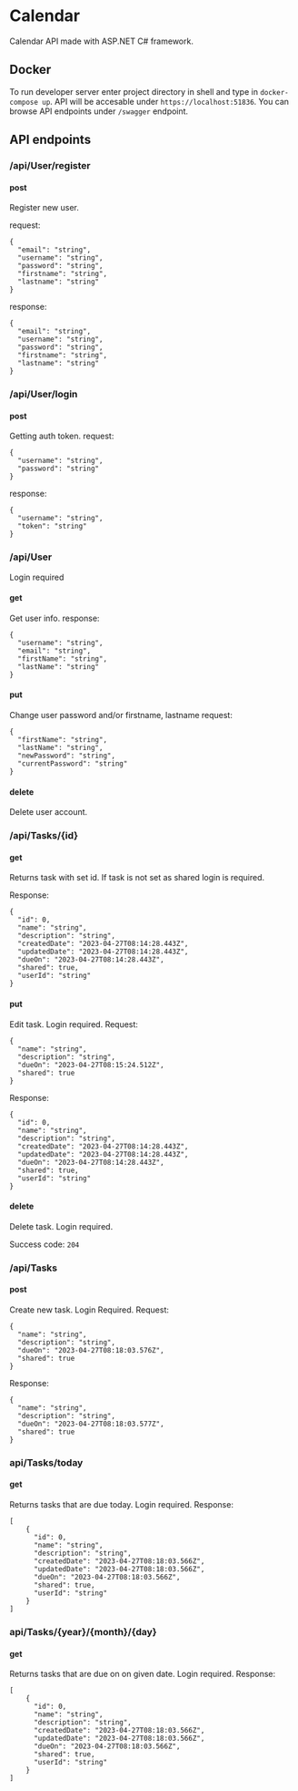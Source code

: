 
# Calendar
Calendar API made with ASP.NET C# framework.

## Docker

To run developer server enter project directory in shell and type in `docker-compose up`. API will be accesable under `https://localhost:51836`. You can browse API endpoints under `/swagger` endpoint.

## API endpoints

### /api/User/register
#### post
Register new user.

request:
```
{
  "email": "string",
  "username": "string",
  "password": "string",
  "firstname": "string",
  "lastname": "string"
}
```
response:
```
{
  "email": "string",
  "username": "string",
  "password": "string",
  "firstname": "string",
  "lastname": "string"
}
```
### /api/User/login
#### post
Getting auth token.
request:
```
{
  "username": "string",
  "password": "string"
}
```
response:
```
{
  "username": "string",
  "token": "string"
}
```
### /api/User
Login required
#### get
Get user info. 
response:
```
{
  "username": "string",
  "email": "string",
  "firstName": "string",
  "lastName": "string"
}
```
#### put
Change user password and/or firstname, lastname
request:
```
{
  "firstName": "string",
  "lastName": "string",
  "newPassword": "string",
  "currentPassword": "string"
}
```
#### delete
Delete user account.

### /api/Tasks/{id}
#### get
Returns task with set id. If task is not set as shared login is required.

Response:
```
{
  "id": 0,
  "name": "string",
  "description": "string",
  "createdDate": "2023-04-27T08:14:28.443Z",
  "updatedDate": "2023-04-27T08:14:28.443Z",
  "dueOn": "2023-04-27T08:14:28.443Z",
  "shared": true,
  "userId": "string"
}
```
#### put
Edit task. Login required.
Request:
```
{
  "name": "string",
  "description": "string",
  "dueOn": "2023-04-27T08:15:24.512Z",
  "shared": true
}
```
Response:
```
{
  "id": 0,
  "name": "string",
  "description": "string",
  "createdDate": "2023-04-27T08:14:28.443Z",
  "updatedDate": "2023-04-27T08:14:28.443Z",
  "dueOn": "2023-04-27T08:14:28.443Z",
  "shared": true,
  "userId": "string"
}
```
#### delete
Delete task. Login required.

Success code: `204`

### /api/Tasks
#### post
Create new task. Login Required.
Request:
```
{
  "name": "string",
  "description": "string",
  "dueOn": "2023-04-27T08:18:03.576Z",
  "shared": true
}
```
Response:
```
{
  "name": "string",
  "description": "string",
  "dueOn": "2023-04-27T08:18:03.577Z",
  "shared": true
}
```
### api/Tasks/today
#### get
Returns tasks that are due today. Login required.
Response:
```
[
	{
	  "id": 0,
	  "name": "string",
	  "description": "string",
	  "createdDate": "2023-04-27T08:18:03.566Z",
	  "updatedDate": "2023-04-27T08:18:03.566Z",
	  "dueOn": "2023-04-27T08:18:03.566Z",
	  "shared": true,
	  "userId": "string"
	}
]
```
### api/Tasks/{year}/{month}/{day}
#### get
Returns tasks that are due on on given date. Login required.
Response:
```
[
	{
	  "id": 0,
	  "name": "string",
	  "description": "string",
	  "createdDate": "2023-04-27T08:18:03.566Z",
	  "updatedDate": "2023-04-27T08:18:03.566Z",
	  "dueOn": "2023-04-27T08:18:03.566Z",
	  "shared": true,
	  "userId": "string"
	}
]
```
